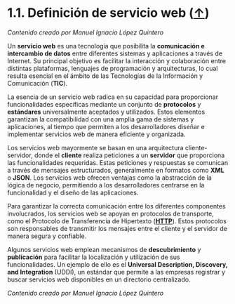 # 1.1. Definición de servicio web ([↑](README.md))

_Contenido creado por Manuel Ignacio López Quintero_

Un **servicio web** es una tecnología que posibilita la **comunicación e intercambio de datos** entre diferentes sistemas y aplicaciones a través de Internet. Su principal objetivo es facilitar la interacción y colaboración entre distintas plataformas, lenguajes de programación y arquitecturas, lo cual resulta esencial en el ámbito de las Tecnologías de la Información y Comunicación (**TIC**).

La esencia de un servicio web radica en su capacidad para proporcionar funcionalidades específicas mediante un conjunto de **protocolos** y **estándares** universalmente aceptados y utilizados. Estos elementos garantizan la compatibilidad con una amplia gama de sistemas y aplicaciones, al tiempo que permiten a los desarrolladores diseñar e implementar servicios web de manera eficiente y organizada.

Los servicios web mayormente se basan en una arquitectura cliente-servidor, donde el **cliente** realiza peticiones a un **servidor** que proporciona las funcionalidades requeridas. Estas peticiones y respuestas se comunican a través de mensajes estructurados, generalmente en formatos como **XML** o **JSON**. Los servicios web ofrecen ventajas como la abstracción de la lógica de negocio, permitiendo a los desarrolladores centrarse en la funcionalidad y el diseño de las aplicaciones.

Para garantizar la correcta comunicación entre los diferentes componentes involucrados, los servicios web se apoyan en protocolos de transporte, como el Protocolo de Transferencia de Hipertexto ([**HTTP**](#http)). Estos protocolos son responsables de transmitir los mensajes entre el cliente y el servidor de manera segura y confiable.

Algunos servicios web emplean mecanismos de **descubrimiento** y **publicación** para facilitar la localización y utilización de sus funcionalidades. Un ejemplo de ello es el **Universal Description, Discovery, and Integration** (UDDI), un estándar que permite a las empresas registrar y buscar servicios web disponibles en un directorio centralizado.

_Contenido creado por Manuel Ignacio López Quintero_
